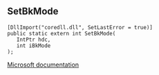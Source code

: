 ## SetBkMode

```
[DllImport("coredll.dll", SetLastError = true)]
public static extern int SetBkMode(
   IntPtr hdc,
   int iBkMode
);
```

[Microsoft documentation](https://docs.microsoft.com/en-us/windows/win32/api/wingdi/nf-wingdi-setbkmode)
